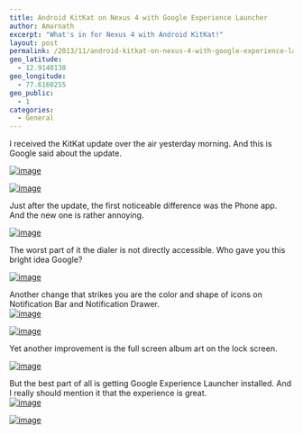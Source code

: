 ```yaml
---
title: Android KitKat on Nexus 4 with Google Experience Launcher
author: Amarnath
excerpt: "What's in for Nexus 4 with Android KitKat!"
layout: post
permalink: /2013/11/android-kitkat-on-nexus-4-with-google-experience-launcher/
geo_latitude:
  - 12.9140138
geo_longitude:
  - 77.6160255
geo_public:
  - 1
categories:
  - General
---
```

<p id="top" />
I received the KitKat update over the air yesterday morning. And this is Google said about the update.&nbsp; </p> 

[<img title="1385269166191.jpg" class="alignnone size-full" alt="image" src="https://raw.githubusercontent.com/vaamarnath/vaamarnath.github.io/master/content/2013/11/wpid-1385269166191.jpg" />][1]

[<img title="Screenshot_2013-11-24-10-23-33.png" class="alignnone size-full" alt="image" src="https://raw.githubusercontent.com/vaamarnath/vaamarnath.github.io/master/content/2013/11/wpid-Screenshot_2013-11-24-10-23-33.png" />][2]

Just after the update, the first noticeable difference was the Phone app. And the new one is rather annoying. 

[<img title="PicsArt_1385269631930.jpg" class="alignnone size-full" alt="image" src="https://raw.githubusercontent.com/vaamarnath/vaamarnath.github.io/master/content/2013/11/wpid-PicsArt_1385269631930.jpg" />][3]

The worst part of it the dialer is not directly accessible. Who gave you this bright idea Google?

[<img title="PicsArt_1385269680671.jpg" class="alignnone size-full" alt="image" src="https://raw.githubusercontent.com/vaamarnath/vaamarnath.github.io/master/content/2013/11/wpid-PicsArt_1385269680671.jpg" />][4]

Another change that strikes you are the color and shape of icons on Notification Bar and Notification Drawer.  
[<img title="Screenshot_2013-11-24-10-23-58.png" class="alignnone size-full" alt="image" src="https://raw.githubusercontent.com/vaamarnath/vaamarnath.github.io/master/content/2013/11/wpid-Screenshot_2013-11-24-10-23-58.png" />][5]

[<img title="Screenshot_2013-11-24-10-23-19.png" class="alignnone size-full" alt="image" src="https://raw.githubusercontent.com/vaamarnath/vaamarnath.github.io/master/content/2013/11/wpid-Screenshot_2013-11-24-10-23-19.png" />][6]

Yet another improvement is the full screen album art on the lock screen. 

[<img title="Screenshot_2013-11-24-10-27-20.png" class="alignnone size-full" alt="image" src="https://raw.githubusercontent.com/vaamarnath/vaamarnath.github.io/master/content/2013/11/wpid-Screenshot_2013-11-24-10-27-20.png" />][7]

But the best part of all is getting Google Experience Launcher installed. And I really should mention it that the experience is great.  
[<img title="1385269174696.jpg" class="alignnone size-full" alt="image" src="https://raw.githubusercontent.com/vaamarnath/vaamarnath.github.io/master/content/2013/11/wpid-1385269174696.jpg" />][8]

[<img title="Screenshot_2013-11-24-10-28-26.png" class="alignnone size-full" alt="image" src="https://raw.githubusercontent.com/vaamarnath/vaamarnath.github.io/master/content/2013/11/wpid-Screenshot_2013-11-24-10-28-26.png" />][9]

 [1]: https://raw.githubusercontent.com/vaamarnath/vaamarnath.github.io/master/content/2013/11/wpid-1385269166191.jpg
 [2]: https://raw.githubusercontent.com/vaamarnath/vaamarnath.github.io/master/content/2013/11/wpid-Screenshot_2013-11-24-10-23-33.png
 [3]: https://raw.githubusercontent.com/vaamarnath/vaamarnath.github.io/master/content/2013/11/wpid-PicsArt_1385269631930.jpg
 [4]: https://raw.githubusercontent.com/vaamarnath/vaamarnath.github.io/master/content/2013/11/wpid-PicsArt_1385269680671.jpg
 [5]: https://raw.githubusercontent.com/vaamarnath/vaamarnath.github.io/master/content/2013/11/wpid-Screenshot_2013-11-24-10-23-58.png
 [6]: https://raw.githubusercontent.com/vaamarnath/vaamarnath.github.io/master/content/2013/11/wpid-Screenshot_2013-11-24-10-23-19.png
 [7]: https://raw.githubusercontent.com/vaamarnath/vaamarnath.github.io/master/content/2013/11/wpid-Screenshot_2013-11-24-10-27-20.png
 [8]: https://raw.githubusercontent.com/vaamarnath/vaamarnath.github.io/master/content/2013/11/wpid-1385269174696.jpg
 [9]: https://raw.githubusercontent.com/vaamarnath/vaamarnath.github.io/master/content/2013/11/wpid-Screenshot_2013-11-24-10-28-26.png